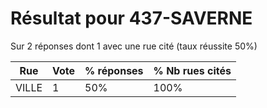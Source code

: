 # Résultat pour 437-SAVERNE

Sur 2 réponses dont 1 avec une rue cité (taux réussite 50%)

| Rue | Vote | % réponses | % Nb rues cités|
|-----|------|------------|----------------|
| VILLE | 1 | 50% | 100%|
